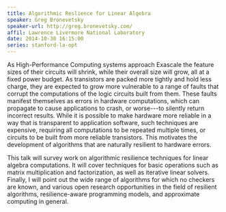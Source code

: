 ```yaml
---
title: Algorithmic Reslience for Linear Algebra
speaker: Greg Bronevetsky
speaker-url: http://greg.bronevetsky.com/
affil: Lawrence Livermore National Laboratory
date: 2014-10-30 16:15:00
series: stanford-la-opt
---
```


As High-Performance Computing systems approach Exascale the feature sizes of
their circuits will shrink, while their overall size will grow, all at a fixed
power budget.  As transistors are packed more tightly and hold less charge,
they are expected to grow more vulnerable to a range of faults that corrupt the
computations of the logic circuits built from them.  These faults manifest
themselves as errors in hardware computations, which can propagate to cause
applications to crash, or worse---to silently return incorrect results.  While
it is possible to make hardware more reliable in a way that is transparent to
application software, such techniques are expensive, requiring all computations
to be repeated multiple times, or circuits to be built from more reliable
transistors.  This motivates the development of algorithms that are naturally
resilient to hardware errors.
 
This talk will survey work on algorithmic resilience techniques for linear
algebra computations.  It will cover techniques for basic operations such as
matrix multiplication and factorization, as well as iterative linear solvers.
Finally, I will point out the wide range of algorithms for which no checkers
are known, and various open research opportunities in the field of resilient
algorithms, resilience-aware programming models, and approximate computing in
general.


